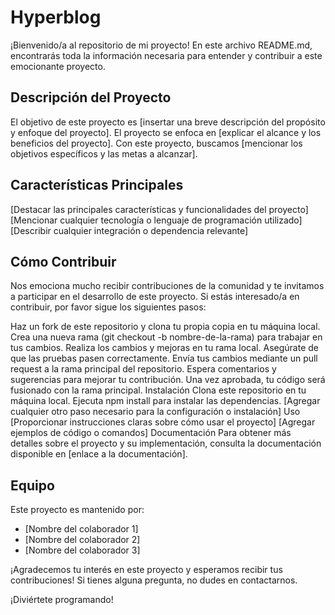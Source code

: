 # Hyperblog

¡Bienvenido/a al repositorio de mi proyecto! En este archivo README.md, encontrarás toda la información necesaria para entender y contribuir a este emocionante proyecto.

## Descripción del Proyecto
El objetivo de este proyecto es [insertar una breve descripción del propósito y enfoque del proyecto]. El proyecto se enfoca en [explicar el alcance y los beneficios del proyecto]. Con este proyecto, buscamos [mencionar los objetivos específicos y las metas a alcanzar].

## Características Principales
[Destacar las principales características y funcionalidades del proyecto]
[Mencionar cualquier tecnología o lenguaje de programación utilizado]
[Describir cualquier integración o dependencia relevante]
## Cómo Contribuir
Nos emociona mucho recibir contribuciones de la comunidad y te invitamos a participar en el desarrollo de este proyecto. Si estás interesado/a en contribuir, por favor sigue los siguientes pasos:

Haz un fork de este repositorio y clona tu propia copia en tu máquina local.
Crea una nueva rama (git checkout -b nombre-de-la-rama) para trabajar en tus cambios.
Realiza los cambios y mejoras en tu rama local.
Asegúrate de que las pruebas pasen correctamente.
Envía tus cambios mediante un pull request a la rama principal del repositorio.
Espera comentarios y sugerencias para mejorar tu contribución.
Una vez aprobada, tu código será fusionado con la rama principal.
Instalación
Clona este repositorio en tu máquina local.
Ejecuta npm install para instalar las dependencias.
[Agregar cualquier otro paso necesario para la configuración o instalación]
Uso
[Proporcionar instrucciones claras sobre cómo usar el proyecto]
[Agregar ejemplos de código o comandos]
Documentación
Para obtener más detalles sobre el proyecto y su implementación, consulta la documentación disponible en [enlace a la documentación].

## Equipo
Este proyecto es mantenido por:

- [Nombre del colaborador 1]
- [Nombre del colaborador 2]
- [Nombre del colaborador 3]

¡Agradecemos tu interés en este proyecto y esperamos recibir tus contribuciones! Si tienes alguna pregunta, no dudes en contactarnos.

¡Diviértete programando!